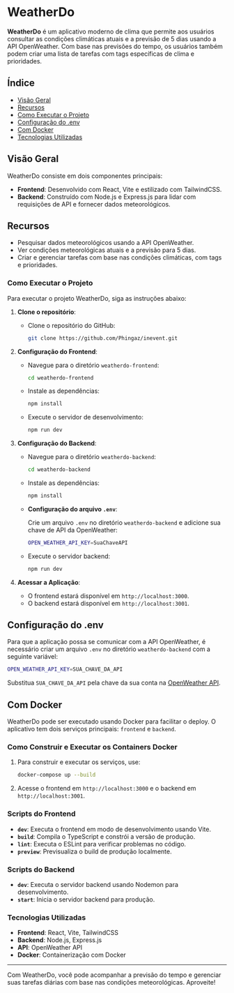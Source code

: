 # WeatherDo

**WeatherDo** é um aplicativo moderno de clima que permite aos usuários consultar as condições climáticas atuais e a previsão de 5 dias usando a API OpenWeather. Com base nas previsões do tempo, os usuários também podem criar uma lista de tarefas com tags específicas de clima e prioridades.

## Índice

- [Visão Geral](#visão-geral)
- [Recursos](#recursos)
- [Como Executar o Projeto](#como-executar-o-projeto)
- [Configuração do .env](#configuração-do-env)
- [Com Docker](#com-docker)
- [Tecnologias Utilizadas](#tecnologias-utilizadas)

## Visão Geral

WeatherDo consiste em dois componentes principais:

- **Frontend**: Desenvolvido com React, Vite e estilizado com TailwindCSS.
- **Backend**: Construído com Node.js e Express.js para lidar com requisições de API e fornecer dados meteorológicos.

## Recursos

- Pesquisar dados meteorológicos usando a API OpenWeather.
- Ver condições meteorológicas atuais e a previsão para 5 dias.
- Criar e gerenciar tarefas com base nas condições climáticas, com tags e prioridades.

### Como Executar o Projeto

Para executar o projeto WeatherDo, siga as instruções abaixo:

1. **Clone o repositório**:

   - Clone o repositório do GitHub:

     ```bash
     git clone https://github.com/Phingaz/inevent.git
     ```

2. **Configuração do Frontend**:

   - Navegue para o diretório `weatherdo-frontend`:

     ```bash
     cd weatherdo-frontend
     ```

   - Instale as dependências:

     ```bash
     npm install
     ```

   - Execute o servidor de desenvolvimento:

     ```bash
     npm run dev
     ```

3. **Configuração do Backend**:

   - Navegue para o diretório `weatherdo-backend`:

     ```bash
     cd weatherdo-backend
     ```

   - Instale as dependências:

     ```bash
     npm install
     ```

   - **Configuração do arquivo `.env`**:
     
     Crie um arquivo `.env` no diretório `weatherdo-backend` e adicione sua chave de API da OpenWeather:
     ```bash
     OPEN_WEATHER_API_KEY=SuaChaveAPI
     ```

   - Execute o servidor backend:

     ```bash
     npm run dev
     ```

4. **Acessar a Aplicação**:
   - O frontend estará disponível em `http://localhost:3000`.
   - O backend estará disponível em `http://localhost:3001`.

## Configuração do .env

Para que a aplicação possa se comunicar com a API OpenWeather, é necessário criar um arquivo `.env` no diretório `weatherdo-backend` com a seguinte variável:

```bash
OPEN_WEATHER_API_KEY=SUA_CHAVE_DA_API
```

Substitua `SUA_CHAVE_DA_API` pela chave da sua conta na [OpenWeather API](https://openweathermap.org/).

## Com Docker

WeatherDo pode ser executado usando Docker para facilitar o deploy. O aplicativo tem dois serviços principais: `frontend` e `backend`.

### Como Construir e Executar os Containers Docker

1. Para construir e executar os serviços, use:

   ```bash
   docker-compose up --build
   ```

2. Acesse o frontend em `http://localhost:3000` e o backend em `http://localhost:3001`.

### Scripts do Frontend

- **`dev`**: Executa o frontend em modo de desenvolvimento usando Vite.
- **`build`**: Compila o TypeScript e constrói a versão de produção.
- **`lint`**: Executa o ESLint para verificar problemas no código.
- **`preview`**: Previsualiza o build de produção localmente.

### Scripts do Backend

- **`dev`**: Executa o servidor backend usando Nodemon para desenvolvimento.
- **`start`**: Inicia o servidor backend para produção.

### Tecnologias Utilizadas

- **Frontend**: React, Vite, TailwindCSS
- **Backend**: Node.js, Express.js
- **API**: OpenWeather API
- **Docker**: Containerização com Docker

---

Com WeatherDo, você pode acompanhar a previsão do tempo e gerenciar suas tarefas diárias com base nas condições meteorológicas. Aproveite!